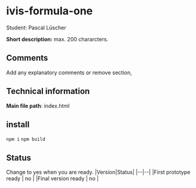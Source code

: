 # ivis-formula-one

Student: Pascal Lüscher

**Short description:**
 max. 200 chararcters.

## Comments
Add any explanatory comments or remove section,

## Technical information
**Main file path**: index.html

## install
```npm i```
```npm build```

## Status
Change to yes when you are ready.
|Version|Status|
|--|--|
|First prototype ready | no |
|Final version ready  | no |



